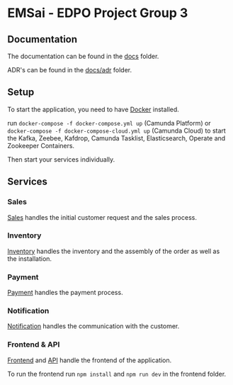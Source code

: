 # EMSai - EDPO Project Group 3

## Documentation

The documentation can be found in the [docs](docs/) folder. 

ADR's can be found in the [docs/adr](docs/adr/) folder.

## Setup

To start the application, you need to have [Docker](https://www.docker.com/) installed.

run `docker-compose -f docker-compose.yml up` (Camunda Platform) or `docker-compose -f docker-compose-cloud.yml up` (Camunda Cloud) to start the Kafka, Zeebee, Kafdrop, Camunda Tasklist, Elasticsearch, Operate and Zookeeper Containers.

Then start your services individually.


## Services

### Sales

[Sales](sales/) handles the initial customer request and the sales process.

### Inventory

[Inventory](inventory/) handles the inventory and the assembly of the order as well as the installation.

### Payment

[Payment](payment/) handles the payment process.

### Notification

[Notification](notification/) handles the communication with the customer.

### Frontend & API

[Frontend](frontend/) and [API](api/) handle the frontend of the application.

To run the frontend run `npm install` and `npm run dev` in the frontend folder.